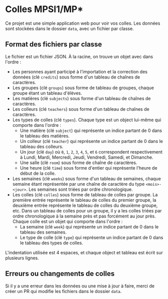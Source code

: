 # Colles MPSI1/MP*

Ce projet est une simple application web pour voir vos colles. Les données sont
stockées dans le dossier `data`, avec un fichier par classe.

## Format des fichiers par classe

Le fichier est un fichier JSON. À la racine, on trouve un objet avec dans
l'ordre :
* Les personnes ayant participé à l'importation et la correction des données
  (clé `credits`) sous forme d'un tableau de chaînes de caractères.
* Les groupes (clé `groups`) sous forme de tableau de groupes, chaque groupe
  étant un tableau d'élèves.
* Les matières (clé `subjects`) sous forme d'un tableau de chaînes de
  caractères.
* Les colleurs (clé `teachers`) sous forme d'un tableau de chaînes de
  caractères.
* Les types de colles (clé `types`). Chaque type est un object lui-même qui
  comporte dans l'ordre :
  * Une matière (clé `subject`) qui représente un indice partant de 0 dans le
    tableau des matières.
  * Un colleur (clé `teacher`) qui représente un indice partant de 0 dans le
    tableau des colleurs.
  * Un jour (clé `day`) où `0`, `1`, `2`, `3`, `4`, `5`, et `6` correspondent
    respectivement à Lundi, Mardi, Mercredi, Jeudi, Vendredi, Samedi, et
    Dimanche.
  * Une salle (clé `room`) sous forme de chaîne de caractères.
  * Une heure (clé `time`) sous forme d'entier qui représente l'heure de début
    de la colle.
* Les semaines (clé `weeks`) sous forme d'un tableau de semaines, chaque semaine
  étant représentée par une chaîne de caractère du type `<mois>-<jour>`. Les
  semaines sont triées par ordre chronologique.
* Les colles (clé `colles`) sous forme de tableau de colles par groupe. La
  première entrée représente le tableau de colles du premier groupe, la deuxième
  entrée représente le tableau de colles du deuxième groupe, etc. Dans un
  tableau de colles pour un groupe, il y a les colles triées par ordre
  chronologique à la semaine près et pas forcément au jour près. Chaque colle
  est un objet qui comporte dans l'ordre :
  * La semaine (clé `week`) qui représente un indice partant de 0 dans le
    tableau des semaines.
  * Le type de colle (clé `type`) qui représente un indice partant de 0 dans le
    tableau des types de colles.

L'indentation utilisée est 4 espaces, et chaque object et tableau est écrit sur
plusieurs lignes.

## Erreurs ou changements de colles

Si il y a une erreur dans les données ou une mise à jour à faire, merci de créer
un PR qui modifie les fichiers dans le dossier `data`.

